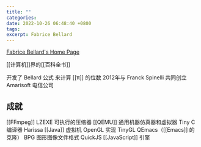 ```yaml
---
title: ""
categories: 
date: 2022-10-26 06:48:40 +0800
tags: 
excerpt: Fabrice Bellard
---
```



[Fabrice Bellard's Home Page](https://bellard.org/)

[[计算机]]界的[[百科全书]]


开发了 Bellard 公式 来计算 [[π]] 的位数
2012年与 Franck Spinelli 共同创立 Amarisoft 电信公司

## 成就

[[FFmpeg]]
LZEXE 可执行的压缩器
[[QEMU]] 通用机器仿真器和虚拟器
Tiny C 编译器
Harissa [[Java]] 虚拟机
OpenGL 实现 TinyGL
QEmacs（[[Emacs]] 的克隆）
BPG 图形图像文件格式
QuickJS [[JavaScript]] 引擎














